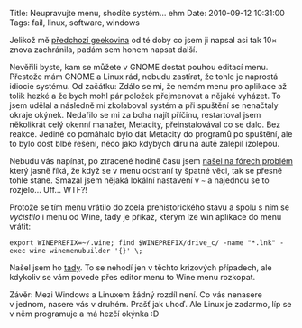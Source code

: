 Title: Neupravujte menu, shodíte systém... ehm
Date: 2010-09-12 10:31:00
Tags: fail, linux, software, windows

Jelikož mě [předchozí geekovina]({filename}2010-07-24_kdyz-je-na-disku-malo-mista.md) od té doby co jsem ji napsal asi tak 10× znova zachránila, padám sem honem napsat další.

Nevěřili byste, kam se můžete v GNOME dostat pouhou editací menu. Přestože mám GNOME a Linux rád, nebudu zastírat, že tohle je naprostá idiocie systému. Od začátku: Zdálo se mi, že nemám menu pro aplikace až tolik hezké a že bych mohl pár položek přejmenovat a nějaké vyházet. To jsem udělal a následně mi zkolaboval systém a při spuštění se nenačtaly okraje okýnek. Nedařilo se mi za boha najít příčinu, restartoval jsem několikrát celý okenní manažer, Metacity, přeinstalovával co se dalo. Bez reakce. Jediné co pomáhalo bylo dát Metacity do programů po spuštění, ale to bylo dost blbé řešení, něco jako kdybych díru na autě zalepil izolepou.

Nebudu vás napínat, po ztracené hodině času jsem [našel na fórech problém](http://ubuntuforums.org/showpost.php?p=7610738&postcount=4) který jasně říká, že když se v menu odstraní ty špatné věci, tak se přesně tohle stane. Smazal jsem nějaká lokální nastavení v `~` a najednou se to rozjelo… Uff… WTF?!

Protože se tím menu vrátilo do zcela prehistorického stavu a spolu s ním se *vyčistilo* i menu od Wine, tady je příkaz, kterým lze win aplikace do menu vrátit:

    export WINEPREFIX=~/.wine; find $WINEPREFIX/drive_c/ -name "*.lnk" -exec wine winemenubuilder '{}' \;

Našel jsem ho [tady](http://forum.winehq.org/viewtopic.php?t=3769). To se nehodí jen v těchto krizových případech, ale kdykoliv se vám povede přes editor menu to Wine menu rozkopat.

Závěr: Mezi Windows a Linuxem žádný rozdíl není. Co vás nenasere v jednom, nasere vás v druhém. Prašť jak uhoď. Ale Linux je zadarmo, líp se v něm programuje a má hezčí okýnka :D
